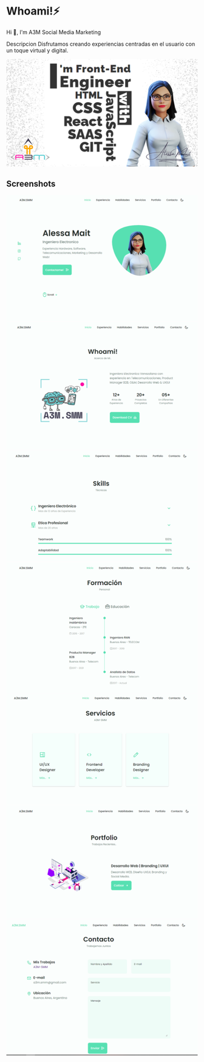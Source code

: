 
# Whoami!⚡

Hi 👋, I'm A3M Social Media Marketing

Descripcion 
Disfrutamos creando experiencias centradas en el usuario con un toque virtual y digital.

![Logo](https://github.com/A3M-SMM/Portfolio/blob/main/Screenshot/a3m_smm.png)


## Screenshots

![App Screenshot](https://github.com/A3M-SMM/Portfolio/blob/main/Screenshot/1.PNG)
![App Screenshot](https://github.com/A3M-SMM/Portfolio/blob/main/Screenshot/2.PNG)
![App Screenshot](https://github.com/A3M-SMM/Portfolio/blob/main/Screenshot/3.PNG)
![App Screenshot](https://github.com/A3M-SMM/Portfolio/blob/main/Screenshot/4.PNG)
![App Screenshot](https://github.com/A3M-SMM/Portfolio/blob/main/Screenshot/5.PNG)
![App Screenshot](https://github.com/A3M-SMM/Portfolio/blob/main/Screenshot/6.PNG)
![App Screenshot](https://github.com/A3M-SMM/Portfolio/blob/main/Screenshot/7.PNG)
